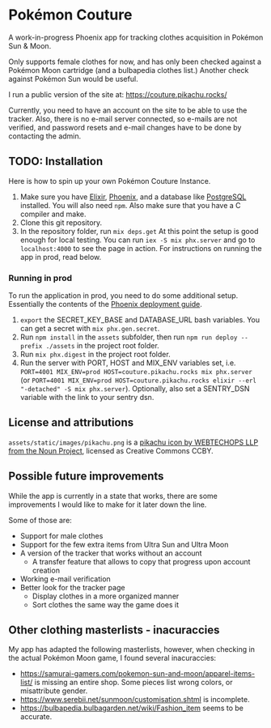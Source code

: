 # Pokémon Couture

A work-in-progress Phoenix app for tracking clothes acquisition in Pokémon Sun & Moon.

Only supports female clothes for now, and has only been checked against a
Pokémon Moon cartridge (and a bulbapedia clothes list.)
Another check against Pokémon Sun would be useful.

I run a public version of the site at: https://couture.pikachu.rocks/

Currently, you need to have an account on the site to be able to use the tracker.
Also, there is no e-mail server connected, so e-mails are not verified,
and password resets and e-mail changes have to be done by contacting the admin.

## TODO: Installation
Here is how to spin up your own Pokémon Couture Instance.
1. Make sure you have [Elixir](https://elixir-lang.org/install.html), [Phoenix](https://hexdocs.pm/phoenix/installation.html), and a database like [PostgreSQL](https://wiki.postgresql.org/wiki/Detailed_installation_guides) installed. You will also need `npm`. Also make sure that you have a C compiler and make.
2. Clone this git repository.
3. In the repository folder, run `mix deps.get`
At this point the setup is good enough for local testing. You can run `iex -S mix phx.server` and go to `localhost:4000` to see the page in action.
For instructions on running the app in prod, read below.
### Running in prod
To run the application in prod, you need to do some additional setup. Essentially the contents of the [Phoenix deployment guide](https://hexdocs.pm/phoenix/1.5.13/deployment.html#content).
1. `export` the SECRET_KEY_BASE and DATABASE_URL bash variables. You can get a secret with `mix phx.gen.secret`.
2. Run `npm install` in the `assets` subfolder, then run `npm run deploy --prefix ./assets` in the project root folder.
3. Run `mix phx.digest` in the project root folder.
4. Run the server with PORT, HOST and MIX_ENV variables set, i.e. `PORT=4001 MIX_ENV=prod HOST=couture.pikachu.rocks mix phx.server` (or `PORT=4001 MIX_ENV=prod HOST=couture.pikachu.rocks elixir --erl "-detached" -S mix phx.server`).
Optionally, also set a SENTRY_DSN variable with the link to your sentry dsn.
## License and attributions
`assets/static/images/pikachu.png` is a [pikachu icon by WEBTECHOPS LLP from the Noun Project](https://thenounproject.com/term/pokemon/2122740/), licensed as Creative Commons CCBY.

## Possible future improvements
While the app is currently in a state that works, there are some improvements I would like to make for it later down the line.

Some of those are:
- Support for male clothes
- Support for the few extra items from Ultra Sun and Ultra Moon
- A version of the tracker that works without an account
  - A transfer feature that allows to copy that progress upon account creation
- Working e-mail verification
- Better look for the tracker page
  - Display clothes in a more organized manner
  - Sort clothes the same way the game does it
## Other clothing masterlists - inacuraccies
My app has adapted the following masterlists, however, when checking in the
actual Pokémon Moon game, I found several inacuraccies:

- https://samurai-gamers.com/pokemon-sun-and-moon/apparel-items-list/ is missing an entire shop.
Some pieces list wrong colors, or misattribute gender.
- https://www.serebii.net/sunmoon/customisation.shtml is incomplete.
- https://bulbapedia.bulbagarden.net/wiki/Fashion_item seems to be accurate.
